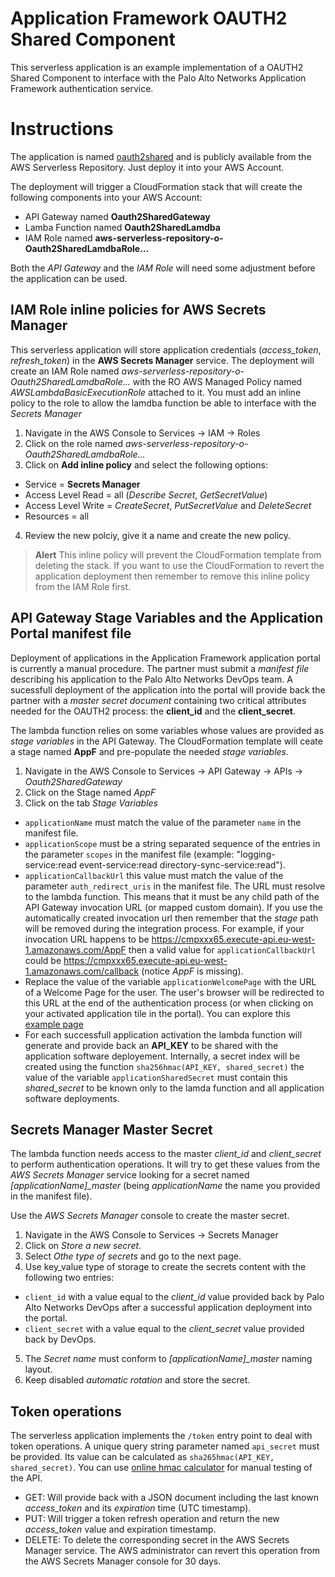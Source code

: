 # Application Framework OAUTH2 Shared Component
This serverless application is an example implementation of a OAUTH2 Shared Component to interface with the Palo Alto Networks Application Framework authentication service.

# Instructions
The application is named [oauth2shared](https://serverlessrepo.aws.amazon.com/#/applications/arn:aws:serverlessrepo:us-east-1:760265413520:applications~oauth2shared) and is publicly available from the AWS Serverless Repository. Just deploy it into your AWS Account.

The deployment will trigger a CloudFormation stack that will create the following components into your AWS Account:
* API Gateway named **Oauth2SharedGateway**
* Lamba Function named **Oauth2SharedLamdba**
* IAM Role named **aws-serverless-repository-o-Oauth2SharedLamdbaRole...**

Both the _API Gateway_ and the _IAM Role_ will need some adjustment before the application can be used.
## IAM Role inline policies for AWS Secrets Manager
This serverless application will store application credentials (*access_token*, *refresh_token*) in the **AWS Secrets Manager** service. The deployment will create an IAM Role named _aws-serverless-repository-o-Oauth2SharedLamdbaRole..._ with the RO AWS Managed Policy named *AWSLambdaBasicExecutionRole* attached to it. You must add an inline policy to the role to allow the lamdba function be able to interface with the _Secrets Manager_
1. Navigate in the AWS Console to Services -> IAM -> Roles
2. Click on the role named _aws-serverless-repository-o-Oauth2SharedLamdbaRole..._
3. Click on **Add inline policy** and select the following options:
  - Service = **Secrets Manager**
  - Access Level Read = all (_Describe Secret_, _GetSecretValue_)
  - Access Level Write = _CreateSecret_, _PutSecretValue_ and _DeleteSecret_
  - Resources = all
4. Review the new polciy, give it a name and create the new policy.
> **Alert**
> This inline policy will prevent the CloudFormation template from deleting the stack. If you want to use the CloudFormation to revert the application deployment then remember to remove this inline policy from the IAM Role first.

## API Gateway Stage Variables and the Application Portal **manifest file**
Deployment of applications in the Application Framework application portal is currently a manual procedure. The partner must submit a _manifest file_ describing his application to the Palo Alto Networks DevOps team. A sucessfull deployment of the application into the portal will provide back the partner with a _master secret document_ containing two critical attributes needed for the OAUTH2 process: the **client_id** and the **client_secret**.

The lambda function relies on some variables whose values are provided as _stage variables_ in the API Gateway. The CloudFormation template will ceate a stage named **AppF** and pre-populate the needed _stage variables_.
1. Navigate in the AWS Console to Services -> API Gateway -> APIs -> _Oauth2SharedGateway_
2. Click on the Stage named _AppF_
3. Click on the tab _Stage Variables_
  - `applicationName` must match the value of the parameter `name` in the manifest file.
  - `applicationScope` must be a string separated sequence of the entries in the parameter `scopes` in the manifest file (example: "logging-service:read event-service:read directory-sync-service:read").
  - `applicationCallbackUrl` this value must match the value of the parameter `auth_redirect_uris` in the manifest file. The URL must resolve to the lambda function. This means that it must be any child path of the API Gateway invocation URL (or mapped custom domain). If you use the automatically created invocation url then remember that the _stage_ path will be removed during the integration process. For example, if your invocation URL happens to be https://cmpxxx65.execute-api.eu-west-1.amazonaws.com/AppF then a valid value for `applicationCallbackUrl` could be https://cmpxxx65.execute-api.eu-west-1.amazonaws.com/callback (notice _AppF_ is missing).
  - Replace the value of the variable `applicationWelcomePage` with the URL of a Welcome Page for the user. The user's browser will be redirected to this URL at the end of the authentication process (or when clicking on your activated application tile in the portal). You can explore this [example page](https://s3-eu-west-1.amazonaws.com/oauth2shared/welcome.html)
  - For each successfull application activation the lambda function will generate and provide back an **API_KEY** to be shared with the application software deployement. Internally, a secret index will be created using the function `sha256hmac(API_KEY, shared_secret)` the value of the variable `applicationSharedSecret` must contain this *shared_secret* to be known only to the lamda function and all application software deployments.

## Secrets Manager **Master Secret**
The lambda function needs access to the master *client_id* and *client_secret* to perform authentication operations. It will try to get these values from the _AWS Secrets Manager_ service looking for a secret named *[applicationName]_master* (being _applicationName_ the name you provided in the manifest file).

Use the *AWS Secrets Manager* console to create the master secret.
1. Navigate in the AWS Console to Services -> Secrets Manager
2. Click on _Store a new secret_.
3. Select _Othe type of secrets_ and go to the next page.
4. Use key_value type of storage to create the secrets content with the following two entries:
  - `client_id` with a value equal to the *client_id* value provided back by Palo Alto Networks DevOps after a successful application deployment into the portal.
  - `client_secret` with a value equal to the *client_secret* value provided back by DevOps.

5. The _Secret name_ must conform to *[applicationName]_master* naming layout.
6. Keep disabled _automatic rotation_ and store the secret.

## Token operations
The serverless application implements the `/token` entry point to deal with token operations. A unique query string parameter named `api_secret` must be provided. Its value can be calculated as `sha265hmac(API_KEY, shared_secret)`. You can use [online hmac calculator](https://www.freeformatter.com/hmac-generator.html) for manual testing of the API.
* GET: Will provide back with a JSON document including the last known *access_token* and its *expiration* time (UTC timestamp).
* PUT: Will trigger a token refresh operation and return the new *access_token* value and expiration timestamp.
* DELETE: To delete the corresponding secret in the AWS Secrets Manager service. The AWS administrator can revert this operation from the AWS Secrets Manager console for 30 days.